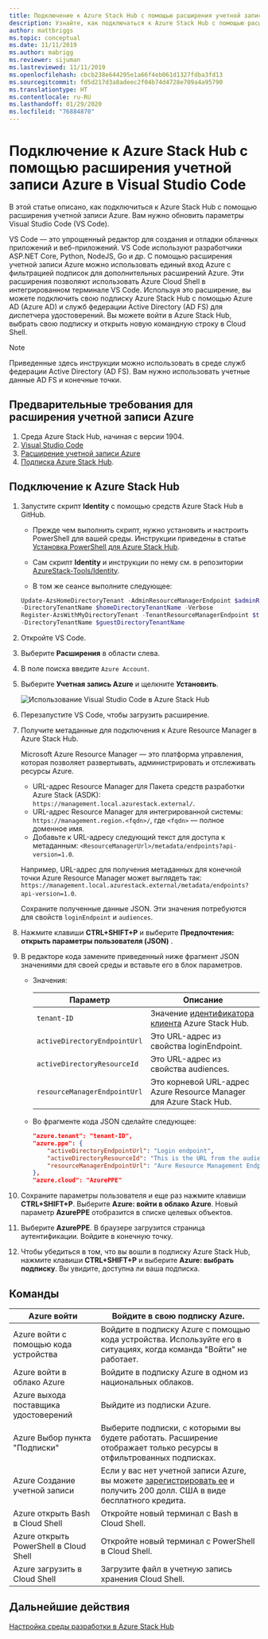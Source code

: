 ```yaml
---
title: Подключение к Azure Stack Hub с помощью расширения учетной записи Azure в Visual Studio Code
description: Узнайте, как подключаться к Azure Stack Hub с помощью расширения учетной записи Azure в Visual Studio Code.
author: mattbriggs
ms.topic: conceptual
ms.date: 11/11/2019
ms.author: mabrigg
ms.reviewer: sijuman
ms.lastreviewed: 11/11/2019
ms.openlocfilehash: cbcb238e644295e1a66f4eb061d1327fdba3fd13
ms.sourcegitcommit: fd5d217d3a8adeec2f04b74d4728e709a4a95790
ms.translationtype: HT
ms.contentlocale: ru-RU
ms.lasthandoff: 01/29/2020
ms.locfileid: "76884870"
---
```

# <a name="connect-to-azure-stack-hub-using-azure-account-extension-in-visual-studio-code"></a>Подключение к Azure Stack Hub с помощью расширения учетной записи Azure в Visual Studio Code

В этой статье описано, как подключиться к Azure Stack Hub с помощью расширения учетной записи Azure. Вам нужно обновить параметры Visual Studio Code (VS Code).

VS Code — это упрощенный редактор для создания и отладки облачных приложений и веб-приложений. VS Code используют разработчики ASP.NET Core, Python, NodeJS, Go и др. С помощью расширения учетной записи Azure можно использовать единый вход Azure с фильтрацией подписок для дополнительных расширений Azure. Эти расширения позволяют использовать Azure Cloud Shell в интегрированном терминале VS Code. Используя это расширение, вы можете подключить свою подписку Azure Stack Hub с помощью Azure AD (Azure AD) и служб федерации Active Directory (AD FS) для диспетчера удостоверений. Вы можете войти в Azure Stack Hub, выбрать свою подписку и открыть новую командную строку в Cloud Shell. 

> [!Note]  
> Приведенные здесь инструкции можно использовать в среде служб федерации Active Directory (AD FS). Вам нужно использовать учетные данные AD FS и конечные точки.

## <a name="pre-requisites-for-the-azure-account-extension"></a>Предварительные требования для расширения учетной записи Azure

1. Среда Azure Stack Hub, начиная с версии 1904.
2. [Visual Studio Code](https://code.visualstudio.com/)
3. [Расширение учетной записи Azure](https://github.com/Microsoft/vscode-azure-account)
4. [Подписка Azure Stack Hub](https://azure.microsoft.com/overview/azure-stack/).

## <a name="steps-to-connect-to-azure-stack-hub"></a>Подключение к Azure Stack Hub

1. Запустите скрипт **Identity** с помощью средств Azure Stack Hub в GitHub.

    - Прежде чем выполнить скрипт, нужно установить и настроить PowerShell для вашей среды. Инструкции приведены в статье [Установка PowerShell для Azure Stack Hub](../operator/azure-stack-powershell-install.md).

    - Сам скрипт **Identity** и инструкции по нему см. в репозитории [AzureStack-Tools/Identity](https://aka.ms/aa6z611).

    - В том же сеансе выполните следующее:

    ```powershell  
    Update-AzsHomeDirectoryTenant -AdminResourceManagerEndpoint $adminResourceManagerEndpoint `
    -DirectoryTenantName $homeDirectoryTenantName -Verbose
    Register-AzsWithMyDirectoryTenant -TenantResourceManagerEndpoint $tenantARMEndpoint `
    -DirectoryTenantName $guestDirectoryTenantName
    ```

2. Откройте VS Code.

3. Выберите **Расширения** в области слева.

4. В поле поиска введите `Azure Account`.

5. Выберите **Учетная запись Azure** и щелкните **Установить**.

      ![Использование Visual Studio Code в Azure Stack Hub](media/azure-stack-dev-start-vscode-azure/image1.png)

6. Перезапустите VS Code, чтобы загрузить расширение.

7. Получите метаданные для подключения к Azure Resource Manager в Azure Stack Hub. 
    
    Microsoft Azure Resource Manager — это платформа управления, которая позволяет развертывать, администрировать и отслеживать ресурсы Azure.
    - URL-адрес Resource Manager для Пакета средств разработки Azure Stack (ASDK): `https://management.local.azurestack.external/`. 
    - URL-адрес Resource Manager для интегрированной системы: `https://management.region.<fqdn>/`, где `<fqdn>` — полное доменное имя.
    - Добавьте к URL-адресу следующий текст для доступа к метаданным: `<ResourceManagerUrl>/metadata/endpoints?api-version=1.0`.

    Например, URL-адрес для получения метаданных для конечной точки Azure Resource Manager может выглядеть так: `https://management.local.azurestack.external/metadata/endpoints?api-version=1.0`.

    Сохраните полученные данные JSON. Эти значения потребуются для свойств `loginEndpoint` и `audiences`.

8. Нажмите клавиши **CTRL+SHIFT+P** и выберите **Предпочтения: открыть параметры пользователя (JSON)** .

9. В редакторе кода замените приведенный ниже фрагмент JSON значениями для своей среды и вставьте его в блок параметров.

    - Значения:

        | Параметр | Описание |
        | --- | --- |
        | `tenant-ID` | Значение [идентификатора клиента](../operator/azure-stack-identity-overview.md) Azure Stack Hub. |
        | `activeDirectoryEndpointUrl` | Это URL-адрес из свойства loginEndpoint. |
        | `activeDirectoryResourceId` | Это URL-адрес из свойства audiences.
        | `resourceManagerEndpointUrl` | Это корневой URL-адрес Azure Resource Manager для Azure Stack Hub. | 

    - Во фрагменте кода JSON сделайте следующее:

      ```JSON  
      "azure.tenant": "tenant-ID",
      "azure.ppe": {
          "activeDirectoryEndpointUrl": "Login endpoint",
          "activeDirectoryResourceId": "This is the URL from the audiences property.",
          "resourceManagerEndpointUrl": "Aure Resource Management Endpoint",
      },
      "azure.cloud": "AzurePPE"
      ```

10. Сохраните параметры пользователя и еще раз нажмите клавиши **CTRL+SHIFT+P**. Выберите **Azure: войти в облако Azure**. Новый параметр **AzurePPE** отобразится в списке целевых объектов.

11. Выберите **AzurePPE**. В браузере загрузится страница аутентификации. Войдите в конечную точку.

12. Чтобы убедиться в том, что вы вошли в подписку Azure Stack Hub, нажмите клавиши **CTRL+SHIFT+P** и выберите **Azure: выбрать подписку**. Вы увидите, доступна ли ваша подписка.

## <a name="commands"></a>Команды

| Azure войти | Войдите в свою подписку Azure. |
| --- | --- |
| Azure войти с помощью кода устройства | Войдите в подписку Azure с помощью кода устройства. Используйте его в ситуациях, когда команда "Войти" не работает. |
| Azure войти в облако Azure | Войдите в подписку Azure в одном из национальных облаков. |
| Azure выхода поставщика удостоверений | Выйдите из подписки Azure. |
| Azure Выбор пункта "Подписки" | Выберите подписки, с которыми вы будете работать. Расширение отображает только ресурсы в отфильтрованных подписках. |
| Azure Создание учетной записи | Если у вас нет учетной записи Azure, вы можете [зарегистрировать ее](https://azure.microsoft.com/free/?utm_source=campaign&utm_campaign=vscode-azure-account&mktingSource=vscode-azure-account) и получить 200 долл. США в виде бесплатного кредита. |
| Azure открыть Bash в Cloud Shell | Откройте новый терминал с Bash в Cloud Shell. |
| Azure открыть PowerShell в Cloud Shell | Откройте новый терминал с PowerShell в Cloud Shell. |
| Azure загрузить в Cloud Shell | Загрузите файл в учетную запись хранения Cloud Shell. |

## <a name="next-steps"></a>Дальнейшие действия

[Настройка среды разработки в Azure Stack Hub](azure-stack-dev-start.md)
